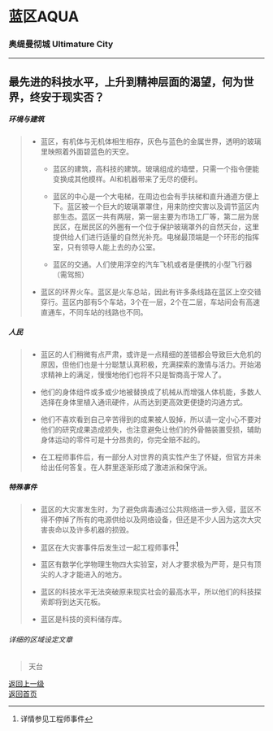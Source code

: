 # 蓝区AQUA
### 奥缇曼彻城  Ultimature City
-----
最先进的科技水平，上升到精神层面的渴望，何为世界，终安于现实否？ 
----- 
 
 
##### 环境与建筑
> -	蓝区，有机体与无机体相生相存，灰色与蓝色的金属世界，透明的玻璃里映照着外面碧蓝色的天空。 
> 
>	- 蓝区的建筑，高科技的建筑。玻璃组成的墙壁，只需一个指令便能变换成其他模样。AI和机器带来了无尽的便利。 
>	
>	- 蓝区的中心是一个大电梯，在周边也会有手扶梯和直升通道方便上下。蓝区被一个巨大的玻璃罩罩住，用来防控灾害以及调节蓝区内部生态。蓝区一共有两层，第一层主要为市场工厂等，第二层为居民区，在居民区的外圈有一个位于保护玻璃罩外的自然天台，这里提供给人们进行适量的自然光补充。电梯最顶端是一个环形的指挥室，只有领导人能上去的办公室。 
>	
>	- 蓝区的交通。人们使用浮空的汽车飞机或者是便携的小型飞行器（需驾照） 
>	
> -	蓝区的环界火车。蓝区是火车总站，因此有许多条线路在蓝区上空交错穿行。蓝区内部有5个车站，3个在一层，2个在二层，车站间会有高速直通车，不同车站的线路也不同。 
 
 
##### 人民
> -	蓝区的人们稍微有点严肃，或许是一点精细的差错都会导致巨大危机的原因，但他们也是十分聪慧认真积极，充满探索的激情与活力。开始渴求精神上的满足，慢慢地他们也将不只是智商高于常人了。 
> 
> -	他们的身体组件或多或少地被替换成了机械从而增强人体机能，多数人选择在身体里植入通讯硬件，从而达到更高效更便捷的沟通方式。 
> 
> -	他们不喜欢看到自己辛苦得到的成果被人毁掉，所以请一定小心不要对他们的研究成果造成损失，也注意避免让他们的外骨骼装置受损，辅助身体运动的零件可是十分昂贵的，你完全赔不起的。 
> 
> -	在工程师事件后，有一部分人对世界的真实性产生了怀疑，但官方并未给出任何答复。在人群里逐渐形成了激进派和保守派。 
 
 
##### 特殊事件
> -	蓝区的大灾害发生时，为了避免病毒通过公共网络进一步入侵，蓝区不得不停掉了所有的电源供给以及网络设备，但还是不少人因为这次大灾害丧命以及许多机器的损毁。 
> 
> -	蓝区在大灾害事件后发生过一起工程师事件[^1]
> 
> -	蓝区有数学化学物理生物四大实验室，对人才要求极为严苛，是只有顶尖的人才才能进入的地方。 
> 
> -	蓝区的科技水平无法突破原来现实社会的最高水平，所以他们的科技探索即将到达天花板。 
> 
> -	蓝区是科技的资料储存库。 
 
 
###### 详细的区域设定文章 
> 天台
> 
 
 
 [^1]: 详情参见工程师事件
 
 [返回上一级](https://drrlw.github.io/%E5%8C%BA%E5%9F%9F%E5%92%8C%E5%9C%B0%E5%9B%BE)  
 [返回首页](https://drrlw.github.io/index)
